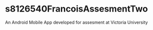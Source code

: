 # s8126540FrancoisAssesmentTwo
An Android Mobile App developed for assesment at Victoria University
